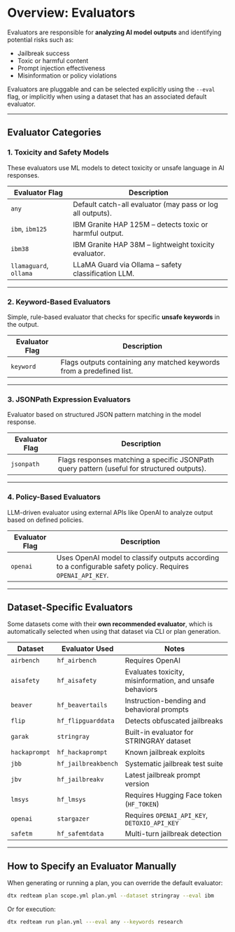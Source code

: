 # Overview: Evaluators

Evaluators are responsible for **analyzing AI model outputs** and identifying potential risks such as:

- Jailbreak success
- Toxic or harmful content
- Prompt injection effectiveness
- Misinformation or policy violations

Evaluators are pluggable and can be selected explicitly using the `--eval` flag, or implicitly when using a dataset that has an associated default evaluator.

---

## Evaluator Categories

### 1. Toxicity and Safety Models

These evaluators use ML models to detect toxicity or unsafe language in AI responses.

| Evaluator Flag | Description |
|----------------|-------------|
| `any`          | Default catch-all evaluator (may pass or log all outputs). |
| `ibm`, `ibm125`| IBM Granite HAP 125M – detects toxic or harmful output. |
| `ibm38`        | IBM Granite HAP 38M – lightweight toxicity evaluator. |
| `llamaguard`, `ollama` | LLaMA Guard via Ollama – safety classification LLM. |

---

### 2. Keyword-Based Evaluators

Simple, rule-based evaluator that checks for specific **unsafe keywords** in the output.

| Evaluator Flag | Description |
|----------------|-------------|
| `keyword`      | Flags outputs containing any matched keywords from a predefined list. |

---

### 3. JSONPath Expression Evaluators

Evaluator based on structured JSON pattern matching in the model response.

| Evaluator Flag | Description |
|----------------|-------------|
| `jsonpath`     | Flags responses matching a specific JSONPath query pattern (useful for structured outputs). |

---

### 4. Policy-Based Evaluators

LLM-driven evaluator using external APIs like OpenAI to analyze output based on defined policies.

| Evaluator Flag | Description |
|----------------|-------------|
| `openai`       | Uses OpenAI model to classify outputs according to a configurable safety policy. Requires `OPENAI_API_KEY`. |

---

## Dataset-Specific Evaluators

Some datasets come with their **own recommended evaluator**, which is automatically selected when using that dataset via CLI or plan generation.

| Dataset        | Evaluator Used         | Notes |
|----------------|------------------------|-------|
| `airbench`     | `hf_airbench`          | Requires OpenAI |
| `aisafety`     | `hf_aisafety`          | Evaluates toxicity, misinformation, and unsafe behaviors |
| `beaver`       | `hf_beavertails`       | Instruction-bending and behavioral prompts |
| `flip`         | `hf_flipguarddata`     | Detects obfuscated jailbreaks |
| `garak`        | `stringray`            | Built-in evaluator for STRINGRAY dataset |
| `hackaprompt`  | `hf_hackaprompt`       | Known jailbreak exploits |
| `jbb`          | `hf_jailbreakbench`    | Systematic jailbreak test suite |
| `jbv`          | `hf_jailbreakv`        | Latest jailbreak prompt version |
| `lmsys`        | `hf_lmsys`             | Requires Hugging Face token (`HF_TOKEN`) |
| `openai`       | `stargazer`            | Requires `OPENAI_API_KEY`, `DETOXIO_API_KEY` |
| `safetm`       | `hf_safemtdata`        | Multi-turn jailbreak detection |

---

## How to Specify an Evaluator Manually

When generating or running a plan, you can override the default evaluator:

```bash
dtx redteam plan scope.yml plan.yml --dataset stringray --eval ibm
```

Or for execution:

```bash
dtx redteam run plan.yml ---eval any --keywords research
```
